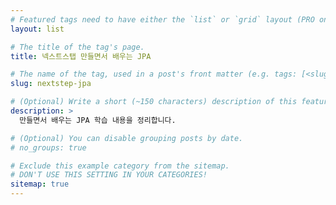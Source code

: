 ```yaml
---
# Featured tags need to have either the `list` or `grid` layout (PRO only).
layout: list

# The title of the tag's page.
title: 넥스트스탭 만들면서 배우는 JPA

# The name of the tag, used in a post's front matter (e.g. tags: [<slug>]).
slug: nextstep-jpa

# (Optional) Write a short (~150 characters) description of this featured tag.
description: >
  만들면서 배우는 JPA 학습 내용을 정리합니다.

# (Optional) You can disable grouping posts by date.
# no_groups: true

# Exclude this example category from the sitemap.
# DON'T USE THIS SETTING IN YOUR CATEGORIES!
sitemap: true
---
```


